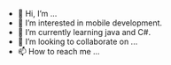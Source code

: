 - 👋 Hi, I’m ...
- 👀 I’m interested in mobile development.
- 🌱 I’m currently learning java and C#.
- 💞️ I’m looking to collaborate on ...
- 📫 How to reach me ...

<!---
intong22/intong22 is a ✨ special ✨ repository because its `README.md` (this file) appears on your GitHub profile.
You can click the Preview link to take a look at your changes.
--->
